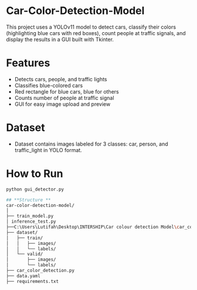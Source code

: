 # Car-Color-Detection-Model
This project uses a YOLOv11 model to detect cars, classify their colors (highlighting blue cars with red boxes), count people at traffic signals, and display the results in a GUI built with Tkinter.
# Features
- Detects cars, people, and traffic lights
- Classifies blue-colored cars
- Red rectangle for blue cars, blue for others
- Counts number of people at traffic signal
- GUI for easy image upload and preview
  
# Dataset
- Dataset contains images labeled for 3 classes: car, person, and traffic_light in YOLO format.
# How to Run
```bash
python gui_detector.py

## **Structure **
car-color-detection-model/
│
├── train_model.py              
│ inference_test.py
├──C:\Users\Lutifah\Desktop\INTERSHIP\Car colour detection Model\car_color_detection\training_run\weights\best.pt                 
├── dataset/             
│   ├── train/
│   │   ├── images/               
│   │   └── labels/              
│   └── valid/
│       ├── images/               
│       └── labels/              
├── car_color_detection.py
├── data.yaml               
├── requirements.txt             
